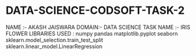 # DATA-SCIENCE-CODSOFT-TASK-2
NAME :- AKASH JAISWARA
DOMAIN:- DATA SCIENCE
TASK NAME :- IRIS FLOWER 
LIBRARIES  USED :
numpy
pandas
matplotlib.pyplot
seaborn
sklearn.model_selection.train_test_split
sklearn.linear_model.LinearRegression
